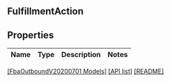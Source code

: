 ## FulfillmentAction

## Properties

Name | Type | Description | Notes
------------ | ------------- | ------------- | -------------

[[FbaOutboundV20200701 Models]](../) [[API list]](../../Api) [[README]](../../../README.md)
